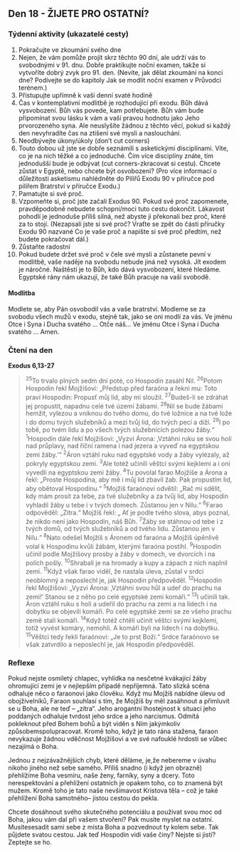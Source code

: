 ## Den 18 - ŽIJETE PRO OSTATNÍ?

### Týdenní aktivity (ukazatelé cesty)

1. Pokračujte ve zkoumání svého dne
1. Nejen, že vám pomůže projít skrz těchto 90 dní, ale udrží vás to svobodnými v 91. dnu. Dobře praktikujte noční examen, takže si vytvoříte dobrý zvyk pro 91. den. (Nevíte, jak dělat zkoumání na konci dne? Podívejte se do kapitoly Jak se modlit noční examen v Průvodci terénem.)
1. Přistupujte upřímně k vaší denní svaté hodině
1. Čas v kontemplativní modlitbě je rozhodující při exodu. Bůh dává vysvobození. Bůh vás povede, kam potřebujete. Bůh vám bude připomínat svou lásku k vám a vaší pravou hodnotu jako Jeho prvorozeného syna. Ale neuslyšíte žádnou z těchto věcí, pokud si každý den nevyhradíte čas na ztišení své mysli a naslouchání.
1. Neodbývejte úkony/úkoly (don’t cut corners)
1. Touto dobou už jste se dobře seznámili s asketickými disciplínami. Víte, co je na nich těžké a co jednoduché. Čím více disciplíny znáte, tím jednodušší bude je odbývat (cut corners-zkracovat si cestu). Chcete zůstat v Egyptě, nebo chcete být osvobozeni? (Pro více informací o důležitosti asketismu nahlédněte do Pilířů Exodu 90 v příručce pod pilířem Bratrství v příručce Exodu.)
1. Pamatujte si své proč.
1. Vzpomeňte si, proč jste začali Exodus 90. Pokud své proč zapomenete, pravděpodobně nebudete schopni/moci tuto cestu dokončit. Lákavost pohodlí je jednoduše příliš silná, než abyste ji překonali bez proč, které za to stojí. (Nezapsali jste si své proč? Vraťte se zpět do části příručky Exodu 90 nazvané Co je vaše proč a napište si své proč předtím, než budete pokračovat dál.)
1. Zůstaňte radostní
1. Pokud budete držet své proč v čele své mysli a zůstanete pevní v modlitbě, vaše naděje na svobodu nebude jiná než vysoká. Jít exodem je náročné. Naštěstí je to Bůh, kdo dává vysvobození, které hledáme. Egyptské rány nám ukazují, že také Bůh pracuje na vaší svobodě.

#### Modlitba

Modlete se, aby Pán osvobodil vás a vaše bratrství.
Modleme se za svobodu všech mužů v exodu, stejně tak, jako se oni modlí za vás.
Ve jménu Otce i Syna i Ducha svatého … Otče náš… Ve jménu Otce i Syna i Ducha svatého … Amen.

### Čtení na den

**Exodus 6,13-27**

> <sup>25</sup>To trvalo plných sedm dní poté, co Hospodin zasáhl Nil.
> <sup>26</sup>Potom Hospodin řekl Mojžíšovi: „Předstup před faraóna a řekni mu: Toto praví Hospodin: Propusť můj lid, aby mi sloužil.
> <sup>27</sup>Budeš-li se zdráhat jej propustit, napadnu celé tvé území žábami.
> <sup>28</sup>Nil se bude žábami hemžit, vylezou a vniknou do tvého domu, do tvé ložnice a na tvé lože i do domu tvých služebníků a mezi tvůj lid, do tvých pecí a díží.
> <sup>29</sup>I po tobě, po tvém lidu a po všech tvých služebnících polezou žáby.“
> <sup>1</sup>Hospodin dále řekl Mojžíšovi: „Vyzvi Árona: ‚Vztáhni ruku se svou holí nad průplavy, nad říční ramena i nad jezera a vyveď na egyptskou zemi žáby.‘“
> <sup>2</sup>Áron vztáhl ruku nad egyptské vody a žáby vylézaly, až pokryly egyptskou zemi.
> <sup>3</sup>Ale totéž učinili věštci svými kejklemi a i oni vyvedli na egyptskou zemi žáby.
> <sup>4</sup>Tu povolal farao Mojžíše a Árona a řekl: „Proste Hospodina, aby mě i můj lid zbavil žab. Pak propustím lid, aby obětoval Hospodinu.“
> <sup>5</sup>Mojžíš faraónovi odvětil: „Rač mi sdělit, kdy mám prosit za tebe, za tvé služebníky a za tvůj lid, aby Hospodin vyhladil žáby u tebe i v tvých domech. Zůstanou jen v Nilu.“
> <sup>6</sup>Farao odpověděl: „Zítra.“ Mojžíš řekl: „ Ať je podle tvého slova, abys poznal, že nikdo není jako Hospodin, náš Bůh.
> <sup>7</sup>Žáby se stáhnou od tebe i z tvých domů, od tvých služebníků a od tvého lidu. Zůstanou jen v Nilu.“
> <sup>8</sup>Nato odešel Mojžíš s Áronem od faraóna a Mojžíš úpěnlivě volal k Hospodinu kvůli žábám, kterými faraóna postihl.
> <sup>9</sup>Hospodin učinil podle Mojžíšovy prosby a žáby v domech, ve dvorcích i na polích pošly.
> <sup>10</sup>Shrabali je na hromady a kupy a zápach z nich naplnil zemi.
> <sup>11</sup>Když však farao viděl, že nastala úleva, zůstal v srdci neoblomný a neposlechl je, jak Hospodin předpověděl.
> <sup>12</sup>Hospodin řekl Mojžíšovi: „Vyzvi Árona: ‚Vztáhni svou hůl a udeř do prachu na zemi!‘ Stanou se z něho po celé egyptské zemi komáři.“
> <sup>13</sup>I učinili tak. Áron vztáhl ruku s holí a udeřil do prachu na zemi a na lidech i na dobytku se objevili komáři. Po celé egyptské zemi se ze všeho prachu země stali komáři.
> <sup>14</sup>Když totéž chtěli učinit věštci svými kejklemi, totiž vyvést komáry, nemohli. A komáři byli na lidech i na dobytku.
> <sup>15</sup>Věštci tedy řekli faraónovi: „Je to prst Boží.“ Srdce faraónovo se však zatvrdilo a neposlechl je, jak Hospodin předpověděl.

### Reflexe

Pokud nejste osmiletý chlapec, vyhlídka na nesčetné kvákající žáby ohromující zemi je v nejlepším případě
nepříjemná. Tato slizká scéna odhaluje něco o faraonovi jako člověku. Když mu Mojžíš nabídne úlevu od
obojživelníků, Faraon souhlasí s tím, že Mojžíš by měl zasáhnout a přimluvit se u Boha, ale ne teď – „zítra“. Jeho
arogantní lhostejnost k situaci jeho poddaných odhaluje tvrdost jeho srdce a jeho narcismus. Odmítá pokleknout
před Bohem bohů a být viděn s Ním jakýmkoliv způsobemspolupracovat. Kromě toho, když je tato rána stažena,
faraon nevykazuje žádnou vděčnost Mojžíšovi a ve své nafouklé hrdosti se vůbec nezajímá o Boha.

Jednou z nejzávažnějších chyb, které děláme, je,že nebereme v úvahu nikoho jiného než sebe samého. Příliš snadno
(i když jen obrazně) přehlížíme Boha vesmíru, naše ženy, farníky, syny a dcery. Toto nerespektování a přehlížení
ostatních je opakem toho, co to znamená být mužem. Kromě toho je tato naše nevšímavost Kristova těla – což je
také přehlížení Boha samotného– jistou cestou do pekla.

Chcete dosáhnout svého skutečného potenciálu a používat svou moc od Boha, jakou vám dal při vašem stvoření?
Pak musíte myslet na ostatní. Musítesesadit sami sebe z místa Boha a pozvednout ty kolem sebe. Tak půjdete
svatou cestou. Jak teď Hospodin vidí vaše činy? Nejste si jistí? Zeptejte se ho.
